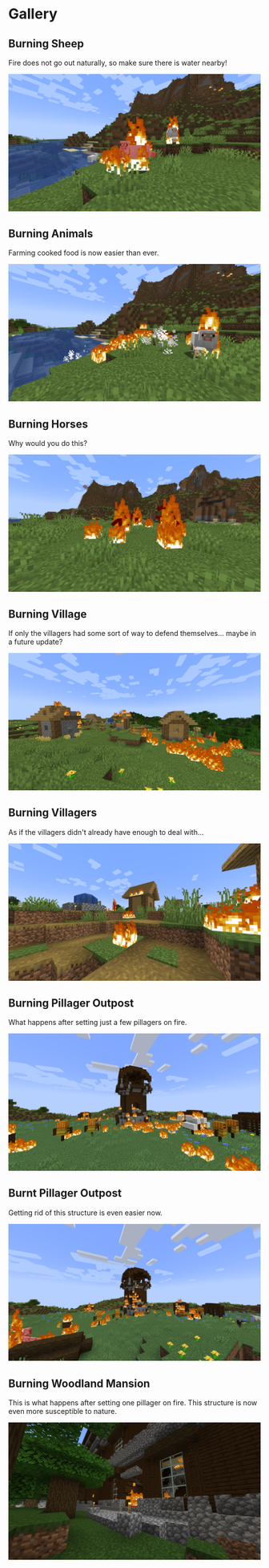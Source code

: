 # Gallery

## Burning Sheep

Fire does not go out naturally, so make sure there is water nearby!

![Burning sheep][burning-sheep]

## Burning Animals

Farming cooked food is now easier than ever.

![Burning animals][burning-animals]

## Burning Horses

Why would you do this?

![Burning horses][burning-horses]

## Burning Village

If only the villagers had some sort of way to defend themselves... maybe in a future update?

![Burning village][burning-village]

## Burning Villagers

As if the villagers didn't already have enough to deal with...

![Burning villagers][burning-villagers]

## Burning Pillager Outpost

What happens after setting just a few pillagers on fire.

![Burning pillager outpost][burning-outpost]

## Burnt Pillager Outpost

Getting rid of this structure is even easier now.

![Burnt pillager outpost][burnt-outpost]

## Burning Woodland Mansion

This is what happens after setting one pillager on fire. This structure is now even more susceptible to nature.

![Burning woodland mansion][burning-mansion]

<!-- Link aliases -->

[burning-animals]: ./assets/images/screenshots/inflamity/Burning%20Animals.png
[burning-mansion]: ./assets/images/screenshots/inflamity/Burning%20Woodland%20Mansion.png
[burning-outpost]: ./assets/images/screenshots/inflamity/Burning%20Pillager%20Outpost.png
[burning-village]: ./assets/images/screenshots/inflamity/Burning%20Village.png
[burning-horses]: ./assets/images/screenshots/inflamity/Burning%20Horses.png
[burning-sheep]: ./assets/images/screenshots/inflamity/Burning%20Sheep.png
[burning-villagers]: ./assets/images/screenshots/inflamity/Burning%20Villagers.png
[burnt-outpost]: ./assets/images/screenshots/inflamity/Burnt%20Pillager%20Outpost.png
